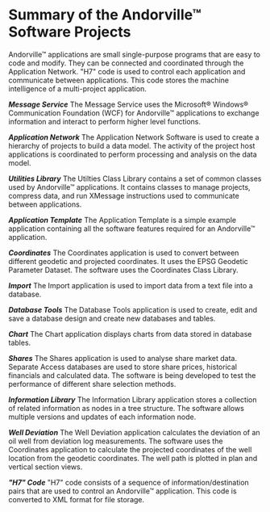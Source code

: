 # Summary of the Andorville™ Software Projects
Andorville™ applications are small single-purpose programs that are easy to code and modify. They can be connected and coordinated through the Application Network. "H7" code is used to control each application and communicate between applications. This code stores the machine intelligence of a multi-project application.

***Message Service***
The Message Service uses the Microsoft® Windows® Communication Foundation (WCF) for Andorville™ applications to exchange information and interact to perform higher level functions.

***Application Network***
The Application Network Software is used to create a hierarchy of projects to build a data model. The activity of the project host applications is coordinated to perform processing and analysis on the data model.

***Utilities Library***
The Utilties Class Library contains a set of common classes used by Andorville™ applications. It contains classes to manage projects, compress data, and run XMessage instructions used to communicate between applications.

***Application Template***
The Application Template is a simple example application containing all the software features required for an Andorville™ application.

***Coordinates***
The Coordinates application is used to convert between different geodetic and projected coordinates. It uses the EPSG Geodetic Parameter Dataset. The software uses the Coordinates Class Library.

***Import***
The Import application is used to import data from a text file into a database.

***Database Tools***
The Database Tools application is used to create, edit and save a database design and create new databases and tables.

***Chart***
The Chart application displays charts from data stored in database tables.

***Shares***
The Shares application is used to analyse share market data. Separate Access databases are used to store share prices, historical financials and calculated data. The software is being developed to test the performance of different share selection methods.

***Information Library***
The Information Library application stores a collection of related information as nodes in a tree structure. The software allows multiple versions and updates of each information node.

***Well Deviation***
The Well Deviation application calculates the deviation of an oil well from deviation log measurements. The software uses the Coordinates application to calculate the projected coordinates of the well location from the geodetic coordinates. The well path is plotted in plan and vertical section views.

***"H7" Code***
"H7" code consists of a sequence of information/destination pairs that are used to control an Andorville™ application. This code is converted to XML format for file storage.
